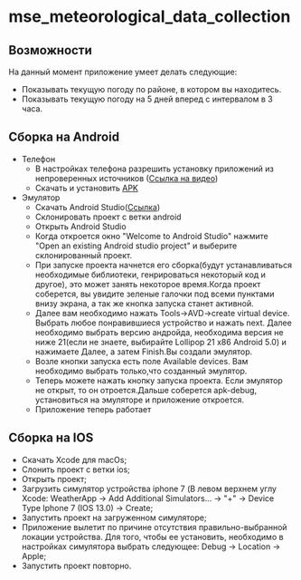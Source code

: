 # mse_meteorological_data_collection
## Возможности
На данный момент приложение умеет делать следующие:
* Показывать текущую погоду по районе, в котором вы находитесь.
* Показывать текущую погоду на 5 дней вперед с интервалом в 3 часа.

## Cборка на Android
* Телефон
    - В настройках телефона разрешить установку приложений из непроверенных источников ([Ссылка на видео](https://www.youtube.com/watch?v=6Xken07bluM))
    - Скачать и установить [APK](https://github.com/moevm/mse_meteorological_data_collection/raw/android/app-debug.apk)
* Эмулятор
    - Скачать Android Studio([Ссылка](https://developer.android.com/studio))
    - Склонировать проект с ветки android
    - Открыть Android Studio
    - Когда откроется окно "Welcome to Android Studio" нажмите "Open an existing Android studio project" и выберите склонированный проект.
    - При запуске проекта начнется его сборка(будут устанавливаться необходимые библиотеки, генрироваться некоторый код и другое), это может занять некоторое время.Когда проект соберется, вы увидите зеленые галочки под всеми пунктами внизу экрана, а так же кнопка запуска станет активной.
    - Далее вам необходимо нажать Tools->AVD->create virtual device. Выбрать любое понравившиеся устройство и нажать next. Далее необходимо выбрать версию андройда, необходима версия не ниже 21(если не знаете, выбирайте Lollipop 21 x86 Android 5.0) и нажимаете Далее, а затем Finish.Вы создали эмулятор.
    - Возле кнопки запуска есть поле Available devices. Вам необходимо выбрать только,что созданный эмулятор.
    - Теперь можете нажать кнопку запуска проекта. Если эмулятор не открыт, то он отроется.Дальше соберется apk-debug, установиться на эмуляторе и приложение откроется.
    - Приложение теперь работает
## Cборка на IOS
* Скачать Xcode для macOs;
* Cлонить проект с ветки ios;
* Открыть проект;
* Загрузить симулятор устройства iphone 7 (В левом верхнем углу Xcode: WeatherApp -> Add Additional Simulators... -> "+" -> Device Type Iphone 7 (IOS 13.0) -> Create;
* Запустить проект на загруженном симуляторе;
* Приложение вылетит по причине отсутствия правильно-выбранной локации устройства. Для того, чтобы ее установить, необходимо в настройках симулятора выбрать следующее: Debug -> Location -> Apple;
* Запустить проект повторно.
